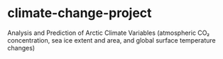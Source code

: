 # climate-change-project
Analysis and Prediction of Arctic Climate Variables (atmospheric CO₂ concentration, sea ice extent and area, and global surface temperature changes)

